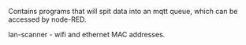 Contains programs that will spit data into an mqtt queue, which can be accessed by node-RED.

lan-scanner - wifi and ethernet MAC addresses.
